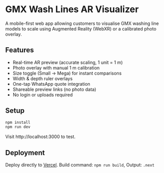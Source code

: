 # GMX Wash Lines AR Visualizer

A mobile-first web app allowing customers to visualise GMX washing line models to scale using Augmented Reality (WebXR) or a calibrated photo overlay.

## Features
- Real-time AR preview (accurate scaling, 1 unit = 1 m)
- Photo overlay with manual 1 m calibration
- Size toggle (Small → Mega) for instant comparisons
- Width & depth ruler overlays
- One-tap WhatsApp quote integration
- Shareable preview links (no photo data)
- No login or uploads required

## Setup
```bash
npm install
npm run dev
```
Visit http://localhost:3000 to test.

## Deployment
Deploy directly to [Vercel](https://vercel.com). Build command: `npm run build`, Output: `.next`
